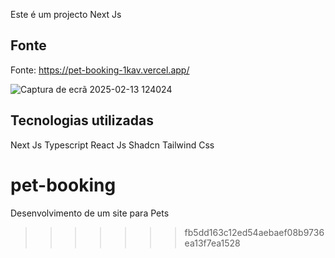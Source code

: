 
Este é um projecto Next Js

## Fonte
Fonte: https://pet-booking-1kav.vercel.app/

![Captura de ecrã 2025-02-13 124024](https://github.com/user-attachments/assets/4c74c10a-f513-4fe6-806b-e9ff31171340)


## Tecnologias utilizadas

 Next Js
 Typescript
 React Js
 Shadcn
 Tailwind Css



# pet-booking
Desenvolvimento de um site para Pets
>>>>>>> fb5dd163c12ed54aebaef08b9736ea13f7ea1528
